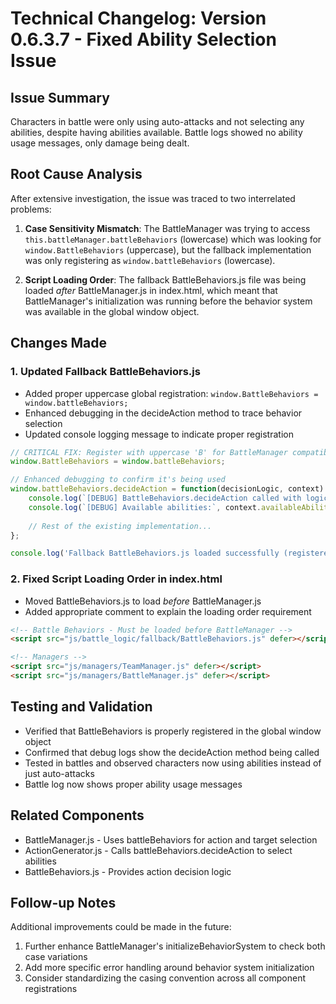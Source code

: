 # Technical Changelog: Version 0.6.3.7 - Fixed Ability Selection Issue

## Issue Summary
Characters in battle were only using auto-attacks and not selecting any abilities, despite having abilities available. Battle logs showed no ability usage messages, only damage being dealt.

## Root Cause Analysis
After extensive investigation, the issue was traced to two interrelated problems:

1. **Case Sensitivity Mismatch**: The BattleManager was trying to access `this.battleManager.battleBehaviors` (lowercase) which was looking for `window.BattleBehaviors` (uppercase), but the fallback implementation was only registering as `window.battleBehaviors` (lowercase).

2. **Script Loading Order**: The fallback BattleBehaviors.js file was being loaded *after* BattleManager.js in index.html, which meant that BattleManager's initialization was running before the behavior system was available in the global window object.

## Changes Made

### 1. Updated Fallback BattleBehaviors.js
- Added proper uppercase global registration: `window.BattleBehaviors = window.battleBehaviors;`
- Enhanced debugging in the decideAction method to trace behavior selection
- Updated console logging message to indicate proper registration

```javascript
// CRITICAL FIX: Register with uppercase 'B' for BattleManager compatibility
window.BattleBehaviors = window.battleBehaviors;

// Enhanced debugging to confirm it's being used
window.battleBehaviors.decideAction = function(decisionLogic, context) {
    console.log(`[DEBUG] BattleBehaviors.decideAction called with logic: ${decisionLogic}`);
    console.log(`[DEBUG] Available abilities:`, context.availableAbilities?.map(a => a.name) || []);
    
    // Rest of the existing implementation...
};

console.log('Fallback BattleBehaviors.js loaded successfully (registered as both window.battleBehaviors and window.BattleBehaviors)');
```

### 2. Fixed Script Loading Order in index.html
- Moved BattleBehaviors.js to load *before* BattleManager.js
- Added appropriate comment to explain the loading order requirement

```html
<!-- Battle Behaviors - Must be loaded before BattleManager -->
<script src="js/battle_logic/fallback/BattleBehaviors.js" defer></script>

<!-- Managers -->
<script src="js/managers/TeamManager.js" defer></script>
<script src="js/managers/BattleManager.js" defer></script>
```

## Testing and Validation
- Verified that BattleBehaviors is properly registered in the global window object
- Confirmed that debug logs show the decideAction method being called
- Tested in battles and observed characters now using abilities instead of just auto-attacks
- Battle log now shows proper ability usage messages

## Related Components
- BattleManager.js - Uses battleBehaviors for action and target selection
- ActionGenerator.js - Calls battleBehaviors.decideAction to select abilities
- BattleBehaviors.js - Provides action decision logic

## Follow-up Notes
Additional improvements could be made in the future:
1. Further enhance BattleManager's initializeBehaviorSystem to check both case variations
2. Add more specific error handling around behavior system initialization
3. Consider standardizing the casing convention across all component registrations
